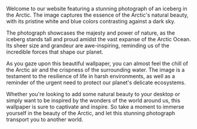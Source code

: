 <!--
Write me content for website with wallpaper "A photograph of an iceberg in the Arctic, with the blue and white colors contrasting against a dark sky."
-->

<!--font:Montserrat.-->

Welcome to our website featuring a stunning photograph of an iceberg in the Arctic. The image captures the essence of the Arctic's natural beauty, with its pristine white and blue colors contrasting against a dark sky.

The photograph showcases the majesty and power of nature, as the iceberg stands tall and proud amidst the vast expanse of the Arctic Ocean. Its sheer size and grandeur are awe-inspiring, reminding us of the incredible forces that shape our planet.

As you gaze upon this beautiful wallpaper, you can almost feel the chill of the Arctic air and the crispness of the surrounding water. The image is a testament to the resilience of life in harsh environments, as well as a reminder of the urgent need to protect our planet's delicate ecosystems.

Whether you're looking to add some natural beauty to your desktop or simply want to be inspired by the wonders of the world around us, this wallpaper is sure to captivate and inspire. So take a moment to immerse yourself in the beauty of the Arctic, and let this stunning photograph transport you to another world.
